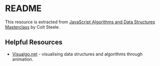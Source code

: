 # README

This resource is extracted from [JavaScript Algorithms and Data Structures Masterclass](https://www.udemy.com/course/js-algorithms-and-data-structures-masterclass/) by Colt Steele.

## Helpful Resources

- [Visualgo.net](https://visualgo.net/en) - visualising data structures and algorithms through animation.
